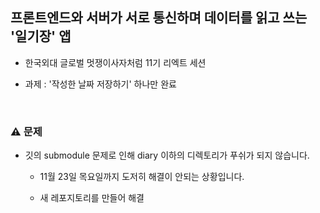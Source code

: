 ## 프론트엔드와 서버가 서로 통신하며 데이터를 읽고 쓰는 '일기장' 앱

- 한국외대 글로벌 멋쟁이사자처럼 11기 리엑트 세션

- 과제 : '작성한 날짜 저장하기' 하나만 완료

<br/>

### ⚠️ 문제

- 깃의 submodule 문제로 인해 diary 이하의 디렉토리가 푸쉬가 되지 않습니다.

  - 11월 23일 목요일까지 도저히 해결이 안되는 상황입니다.

  - 새 레포지토리를 만들어 해결

